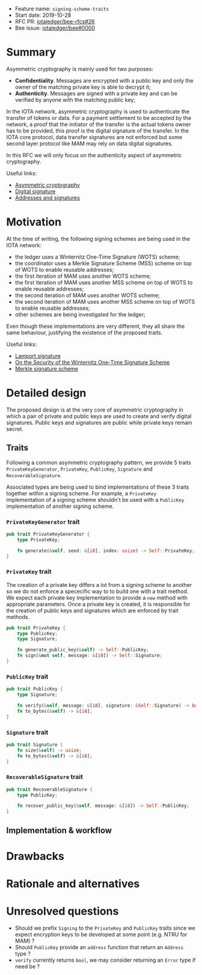 + Feature name: `signing-scheme-traits`
+ Start date: 2019-10-28
+ RFC PR: [iotaledger/bee-rfcs#26](https://github.com/iotaledger/bee-rfcs/pull/26)
+ Bee issue: [iotaledger/bee#0000](https://github.com/iotaledger/bee/issues/0000)

# Summary

Asymmetric cryptography is mainly used for two purposes:

+ **Confidentiality**. Messages are encrypted with a public key and only the owner of the matching private key is able
  to decrypt it;
+ **Authenticity**. Messages are signed with a private key and can be verified by anyone with the matching public key;

In the IOTA network, asymmetric cryptography is used to authenticate the transfer of tokens or data. For a payment
settlement to be accepted by the network, a proof that the initiator of the transfer is the actual tokens owner has to
be provided, this proof is the digital signature of the transfer. In the IOTA core protocol, data transfer signatures
are not enforced but some second layer protocol like MAM may rely on data digital signatures.

In this RFC we will only focus on the authenticity aspect of asymmetric cryptography.

Useful links:

+ [Asymmetric cryptography](https://en.wikipedia.org/wiki/Public-key_cryptography)
+ [Digital signature](https://en.wikipedia.org/wiki/Digital_signature)
+ [Addresses and signatures](https://docs.iota.org/docs/dev-essentials/0.1/concepts/addresses-and-signatures)

# Motivation

At the time of writing, the following signing schemes are being used in the IOTA network:

+ the ledger uses a Winternitz One-Time Signature (WOTS) scheme;
+ the coordinator uses a Merkle Signature Scheme (MSS) scheme on top of WOTS to enable reusable addresses;
+ the first iteration of MAM uses another WOTS scheme;
+ the first iteration of MAM uses another MSS scheme on top of WOTS to enable reusable addresses;
+ the second iteration of MAM uses another WOTS scheme;
+ the second iteration of MAM uses another MSS scheme on top of WOTS to enable reusable addresses;
+ other schemes are being investigated for the ledger;

Even though these implementations are very different, they all share the same behaviour, justifying the existence of the
proposed traits.

Useful links:

+ [Lamport signature](https://en.wikipedia.org/wiki/Lamport_signature)
+ [On the Security of the Winternitz One-Time Signature Scheme](https://eprint.iacr.org/2011/191.pdf)
+ [Merkle signature scheme](https://en.wikipedia.org/wiki/Merkle_signature_scheme)

# Detailed design

The proposed design is at the very core of asymmetric cryptography in which a pair of private and public keys are used
to create and verify digital signatures. Public keys and signatures are public while private keys remain secret.

## Traits

Following a common asymmetric cryptography pattern, we provide 5 traits `PrivateKeyGenerator`, `PrivateKey`, `PublicKey`, `Signature` and `RecoverableSignature`.

Associated types are being used to bind implementations of these 3 traits together within a signing scheme. For example,
a `PrivateKey` implementation of a signing scheme shouldn't be used with a `PublicKey` implementation of another
signing scheme.

### `PrivateKeyGenerator` trait

```rust
pub trait PrivateKeyGenerator {
    type PrivateKey;

    fn generate(&self, seed: &[i8], index: usize) -> Self::PrivateKey;
}
```

### `PrivateKey` trait

The creation of a private key differs a lot from a signing scheme to another so we do not enforce a spececific way to
to build one with a trait method. We expect each private key implementation to provide a `new` method with appropriate
parameters. Once a private key is created, it is responsible for the creation of public keys and signatures which are
enforced by trait methods.

<!-- TODO -->

```rust
pub trait PrivateKey {
    type PublicKey;
    type Signature;

    fn generate_public_key(&self) -> Self::PublicKey;
    fn sign(&mut self, message: &[i8]) -> Self::Signature;
}
```

### `PublicKey` trait

<!-- TODO -->

```rust
pub trait PublicKey {
    type Signature;

    fn verify(&self, message: &[i8], signature: &Self::Signature) -> bool;
    fn to_bytes(&self) -> &[i8];
}
```

### `Signature` trait

<!-- TODO -->

```rust
pub trait Signature {
    fn size(&self) -> usize;
    fn to_bytes(&self) -> &[i8];
}
```

### `RecoverableSignature` trait

```rust
pub trait RecoverableSignature {
    type PublicKey;

    fn recover_public_key(&self, message: &[i8]) -> Self::PublicKey;
}

```

## Implementation & workflow

# Drawbacks

<!-- TODO -->

# Rationale and alternatives

<!-- TODO -->

# Unresolved questions

- Should we prefix `Signing` to the `PrivateKey` and `PublicKey` traits since we expect encryption keys to be developed
at some point (e.g. NTRU for MAM) ?
- Should `PublicKey` provide an `address` function that return an `Address` type ?
- `verify` currently returns `bool`, we may consider returning an `Error` type if need be ?
